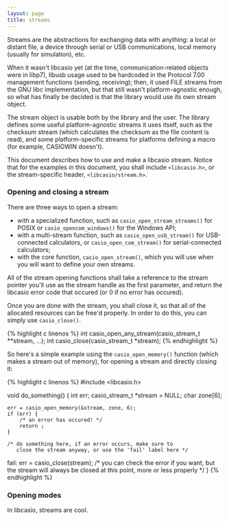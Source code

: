 ```yaml
---
layout: page
title: streams
---
```

Streams are the abstractions for exchanging data with anything: a local or
distant file, a device through serial or USB communications, local memory
(usually for simulation), etc.

When it wasn't libcasio yet (at the time, communication-related objects were
in libp7), libusb usage used to be hardcoded in the Protocol 7.00 management
functions (sending, receiving); then, it used FILE streams from the GNU libc
implementation, but that still wasn't platform-agnostic enough, so what has
finally be decided is that the library would use its own stream object.

The stream object is usable both by the library and the user. The library
defines some useful platform-agnostic streams it uses itself, such as the
checksum stream (which calculates the checksum as the file content is read),
and some platform-specific streams for platforms defining a macro (for
example, CASIOWIN doesn't).

This document describes how to use and make a libcasio stream. Notice that
for the examples in this document, you shall include `<libcasio.h>`, or
the stream-specific header, `<libcasio/stream.h>`.

### Opening and closing a stream
There are three ways to open a stream:

- with a specialized function, such as `casio_open_stream_streams()` for
  POSIX or `casio_opencom_windows()` for the Windows API;
- with a multi-stream function, such as `casio_open_usb_stream()` for
  USB-connected calculators, or `casio_open_com_stream()` for
  serial-connected calculators;
- with the core function, `casio_open_stream()`, which you will use when
  you will want to define your own streams.

All of the stream opening functions shall take a reference to the stream
pointer you'll use as the stream handle as the first parameter, and return
the libcasio error code that occured (or 0 if no error has occured).

Once you are done with the stream, you shall close it, so that all of the
allocated resources can be free'd properly. In order to do this,
you can simply use `casio_close()`.

{% highlight c linenos %}
int casio_open_any_stream(casio_stream_t **stream, ...);
int casio_close(casio_stream_t *stream);
{% endhighlight %}

So here's a simple example using the `casio_open_memory()` function
(which makes a stream out of memory), for opening a stream and directly
closing it:

{% highlight c linenos %}
#include <libcasio.h>

void do_something()
{
	int err;
	casio_stream_t *stream = NULL;
	char zone[6];
	
	err = casio_open_memory(&stream, zone, 6);
	if (err) {
		/* an error has occured! */
		return ;
	}
	
	/* do something here, if an error occurs, make sure to
	   close the stream anyway, or use the 'fail' label here */

fail:
	err = casio_close(stream);
	/* you can check the error if you want, but the stream will always
	   be closed at this point, more or less properly */
}
{% endhighlight %}

### Opening modes
In libcasio, streams are cool.
